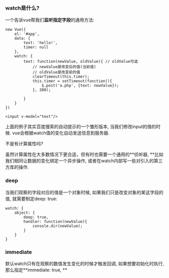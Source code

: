 ### watch是什么?

一个告诉vue帮我们**监听指定字段**的通用方法:

```
new Vue({
    el: '#app',
    data: {
        text: 'hello!',
        timer: null
    },
    watch: {
        text: function(newValue, oldValue){ // oldValue可选
            // newValue是改变后的值(当前值)
            // oldValue是改变前的值
            clearTimeout(this.timer);
            this.timer = setTimeout(function(){
                $.post('a.php', {text: newValue});
            }, 200);

        }
    }
})
```

```
<input v-model="text"/>
```

上面的例子其实百度搜索的自动提示的一个雏形版本, 当我们修改input的值的时候. vue会根据watch值的变化自动发送信息到服务器.

不是有计算属性吗?

虽然计算属性在大多数情况下更合适，但有时也需要一个通用的**侦听器, **比如我们相同让数据的变化绑定一个异步操作, 或者在watch内部写一些对引入的第三方库的操作.

### deep

当我们观察的字段对应的值是一个对象时候, 如果我们只是改变对象的某这字段的值, 就需要制定deep: true:

```
watch: {
    object: {
        deep: true,
        handler: function(newValue){
            console.dir(newValue);
        }
    }
}
```

### **immediate**

默认watch只有在观察的数值发生变化的时候才触发回调, 如果想要初始化时执行, 那么指定**immediate: true, **





